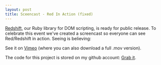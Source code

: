 ```yaml
--- 
layout: post
title: Sceencast - Red In Action (fixed)
---
```

<a href="http://github.com/backtik/redshift/tree/master">Redshift</a>, our Ruby library for DOM scripting, is ready for public release.  To celebrate this event we've created a screencast so everyone can see Red/Redshift in action. Seeing is believing:

See it on <a href='http://vimeo.com/2189212'>Vimeo</a> (where you can also download a full .mov version).

The code for this project is stored on my github account: <a href="http://github.com/trek/red-sample-apps/tree/master">Grab it</a>.
